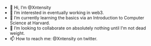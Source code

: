 - 👋 Hi, I’m @Xntensity
- 👀 I’m interested in eventually working in web3.
- 🌱 I’m currently learning the basics via an Introduction to Computer Science at Harvard.
- 💞️ I’m looking to collaborate on absolutely nothing until I'm not dead weight.
- 📫 How to reach me: @Xntensity on twitter.

<!---
Xntensity/Xntensity is a ✨ special ✨ repository because its `README.md` (this file) appears on your GitHub profile.
You can click the Preview link to take a look at your changes.
--->

